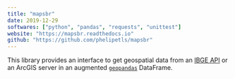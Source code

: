 ```yaml
---
title: "mapsbr"
date: 2019-12-29
softwares: ["python", "pandas", "requests", "unittest"]
website: "https://mapsbr.readthedocs.io"
github: "https://github.com/phelipetls/mapsbr"
---
```


This library provides an interface to get geospatial data from an
[IBGE API](https://servicodados.ibge.gov.br/api/docs/malhas?versao=2) or an
ArcGIS server in an augmented [`geopandas`](https://geopandas.org/) DataFrame.

